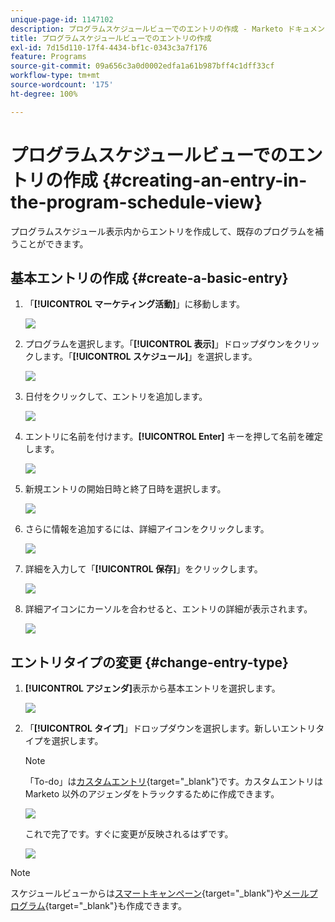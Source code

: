 ```yaml
---
unique-page-id: 1147102
description: プログラムスケジュールビューでのエントリの作成 - Marketo ドキュメント - 製品ドキュメント
title: プログラムスケジュールビューでのエントリの作成
exl-id: 7d15d110-17f4-4434-bf1c-0343c3a7f176
feature: Programs
source-git-commit: 09a656c3a0d0002edfa1a61b987bff4c1dff33cf
workflow-type: tm+mt
source-wordcount: '175'
ht-degree: 100%

---
```


# プログラムスケジュールビューでのエントリの作成 {#creating-an-entry-in-the-program-schedule-view}

プログラムスケジュール表示内からエントリを作成して、既存のプログラムを補うことができます。

## 基本エントリの作成 {#create-a-basic-entry}

1. 「**[!UICONTROL マーケティング活動]**」に移動します。

   ![](assets/login-marketing-activities-1.png)

1. プログラムを選択します。「**[!UICONTROL 表示]**」ドロップダウンをクリックします。「**[!UICONTROL スケジュール]**」を選択します。

   ![](assets/image2014-9-16-9-3a22-3a7.png)

1. 日付をクリックして、エントリを追加します。

   ![](assets/image2014-9-16-9-3a22-3a33.png)

1. エントリに名前を付けます。**[!UICONTROL Enter]** キーを押して名前を確定します。

   ![](assets/image2014-9-16-9-3a22-3a59.png)

1. 新規エントリの開始日時と終了日時を選択します。

   ![](assets/image2014-9-16-9-3a23-3a39.png)

1. さらに情報を追加するには、詳細アイコンをクリックします。

   ![](assets/image2014-9-16-9-3a25-3a23.png)

1. 詳細を入力して「**[!UICONTROL 保存]**」をクリックします。

   ![](assets/image2014-9-16-9-3a25-3a39.png)

1. 詳細アイコンにカーソルを合わせると、エントリの詳細が表示されます。

   ![](assets/image2014-9-16-9-3a25-3a51.png)

## エントリタイプの変更 {#change-entry-type}

1. **[!UICONTROL アジェンダ]**&#x200B;表示から基本エントリを選択します。

   ![](assets/image2014-9-16-9-3a26-3a5.png)

1. 「**[!UICONTROL タイプ]**」ドロップダウンを選択します。新しいエントリタイプを選択します。

   >[!NOTE]
   >
   >「To-do」は[カスタムエントリ](/help/marketo/product-docs/core-marketo-concepts/programs/program-schedule-view/create-custom-entry-types.md){target="_blank"}です。カスタムエントリは Marketo 以外のアジェンダをトラックするために作成できます。

   ![](assets/image2014-9-16-9-3a26-3a36.png)

   これで完了です。すぐに変更が反映されるはずです。

   ![](assets/image2014-9-16-9-3a27-3a21.png)

>[!NOTE]
>
> スケジュールビューからは[スマートキャンペーン](/help/marketo/product-docs/core-marketo-concepts/programs/program-schedule-view/creating-a-batch-smart-campaign-in-the-program-schedule-view.md){target="_blank"}や[メールプログラム](/help/marketo/product-docs/core-marketo-concepts/programs/program-schedule-view/creating-a-new-email-program-in-the-schedule-view.md){target="_blank"}も作成できます。
